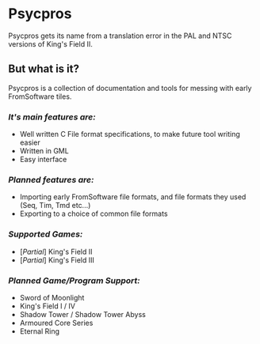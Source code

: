 # Psycpros
Psycpros gets its name from a translation error in the PAL and NTSC versions of King's Field II.

## But what is it?
Psycpros is a collection of documentation and tools for messing with early FromSoftware tiles.

### *It's main features are:*
- Well written C File format specifications, to make future tool writing easier
- Written in GML
- Easy interface

### *Planned features are:*
- Importing early FromSoftware file formats, and file formats they used (Seq, Tim, Tmd etc...)
- Exporting to a choice of common file formats

### *Supported Games:*
- [_Partial_] King's Field II
- [_Partial_] King's Field III

### *Planned Game/Program Support:*
- Sword of Moonlight
- King's Field I / IV
- Shadow Tower / Shadow Tower Abyss
- Armoured Core Series
- Eternal Ring
